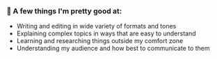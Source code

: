 ### :pencil: A few things I'm pretty good at: 
* Writing and editing in wide variety of formats and tones 
* Explaining complex topics in ways that are easy to understand
* Learning and researching things outside my comfort zone
* Understanding my audience and how best to communicate to them
